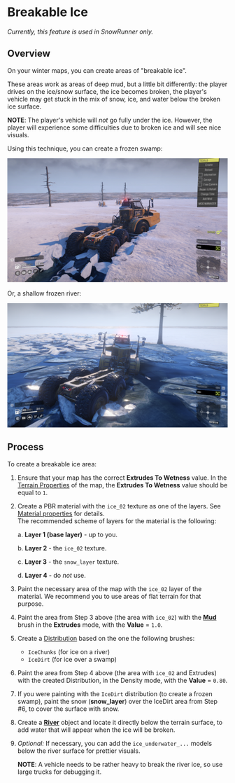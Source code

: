 # Breakable Ice

*Currently, this feature is used in SnowRunner only.*

## Overview
On your winter maps, you can create areas of "breakable ice". 

These areas work as areas of deep mud, but a little bit differently: the player drives on the ice/snow surface, the ice becomes broken, the player's vehicle may get stuck in the mix of snow, ice, and water below the broken ice surface. 

**NOTE**: The player's vehicle will *not* go fully under the ice. However, the player will experience some difficulties due to broken ice and will see nice visuals.

Using this technique, you can create a frozen swamp:

![](./media/image83.png)

Or, a shallow frozen river:

![](./media/image84.png)

## Process

To create a breakable ice area:

1.  Ensure that your map has the correct **Extrudes To Wetness** value. In the [Terrain Properties][terrain_properties] of the map, the **Extrudes To Wetness** value should be equal to `1`.

2.  Create a PBR material with the `ice_02` texture as one of the layers. See [Material properties][material_properties] for details.  
    The recommended scheme of layers for the material is the following:

    a.  **Layer 1 (base layer)** - up to you.

    b.  **Layer 2** - the `ice_02` texture.

    c.  **Layer 3** - the `snow_layer` texture.

    d.  **Layer 4** - do *not* use.

3.  Paint the necessary area of the map with the `ice_02` layer of the material. We recommend you to use areas of flat terrain for that purpose.

4.  Paint the area from Step 3 above (the area with `ice_02`) with the [**Mud**][mud] brush in the **Extrudes** mode, with the **Value** = `1.0`.

5.  Create a [Distribution][distribution] based on the one the following brushes:

    -   `IceChunks` (for ice on a river)
    -   `IceDirt` (for ice over a swamp)

6.  Paint the area from Step 4 above (the area with `ice_02` and Extrudes) with the created Distribution, in the Density mode, with the **Value** = `0.80`.

7.  If you were painting with the `IceDirt` distribution (to create a frozen swamp), paint the snow (**snow_layer**) over the IceDirt area from Step #6, to cover the surface with snow.

8.  Create a [**River**][river] object and locate it directly below the terrain surface, to add water that will appear when the ice will be broken.

9.  *Optional:* If necessary, you can add the `ice_underwater_...` models below the river surface for prettier visuals.

    **NOTE**: A vehicle needs to be rather heavy to break the river ice, so use large trucks for debugging it.


[terrain_properties]: ./../terrain/terrain_properties.md 
[material_properties]: ./../pbr_materials/material_properties.md
[mud]: ./../terrain/geometry_brushes_for_terrain/mud.md
[distribution]: ./../distributions/adding_multiple_objects_via_distribution.md
[river]: ./../rivers_and_water_objects/adding_rivers_and_water_objects.md